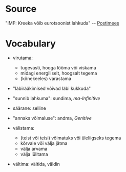 # Source

"IMF: Kreeka võib eurotsoonist lahkuda" -- [Postimees][1]

[1]: http://majandus24.postimees.ee/3156761/imf-kreeka-voib-eurotsoonist-lahkuda

# Vocabulary

- virutama:
  - tugevasti, hooga lööma või viskama
  - midagi energiliselt, hoogsalt tegema
  - (kõnekeeles) varastama

- "läbirääkimised võivad läbi kukkuda"

- "sunnib lahkuma": sundima, *ma-Infinitive*

- säärane: selline

- "annaks võimaluse": andma, *Genitive*

- välistama:
  - (teist või teisi) võimatuks või üleliigseks tegema
  - kõrvale või välja jätma
  - välja arvama
  - välja lülitama

- vältima: vältida, väldin
